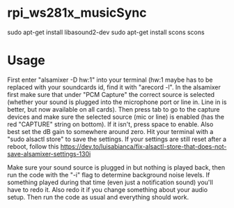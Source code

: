 # rpi_ws281x_musicSync

sudo apt-get install libasound2-dev
sudo apt-get install scons
scons

# Usage
First enter "alsamixer -D hw:1" into your terminal (hw:1 maybe has to be replaced with your soundcards id, find it with "arecord -l". In the alsamixer first make sure that under "PCM Capture" the correct source is selected (whether your sound is plugged into the microphone port or line in. Line in is better, but now available on all cards). Then press tab to go to the capture devices and make sure the selected source (mic or line) is enabled (has the red "CAPTURE" string on bottom). If it isn't, press space to enable. Also best set the dB gain to somewhere around zero. Hit your terminal with a "sudo alsactl store" to save the settings. If your settings are still reset after a reboot, follow this https://dev.to/luisabianca/fix-alsactl-store-that-does-not-save-alsamixer-settings-130i

Make sure your sound source is plugged in but nothing is played back, then run the code with the "-i" flag to determine background noise levels. If something played during that time (even just a notification sound) you'll have to redo it. Also redo it if you change something about your audio setup. Then run the code as usual and everything should work.
